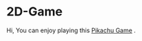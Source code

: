 # 2D-Game

Hi,
You can enjoy playing this [Pikachu Game](https://pikachu-game.000webhostapp.com/) .
